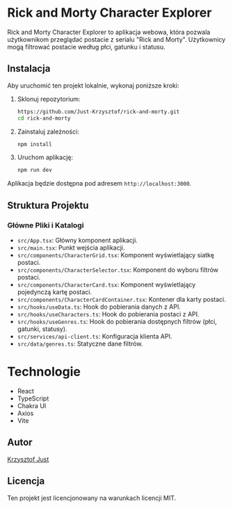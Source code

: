 
# Rick and Morty Character Explorer

Rick and Morty Character Explorer to aplikacja webowa, która pozwala użytkownikom przeglądać postacie z serialu "Rick and Morty". Użytkownicy mogą filtrować postacie według płci, gatunku i statusu.

## Instalacja

Aby uruchomić ten projekt lokalnie, wykonaj poniższe kroki:

1. Sklonuj repozytorium:
    ```bash
    https://github.com/Just-Krzysztof/rick-and-morty.git
    cd rick-and-morty
    ```

2. Zainstaluj zależności:
    ```bash
    npm install
    ```

3. Uruchom aplikację:
    ```bash
    npm run dev
    ```

Aplikacja będzie dostępna pod adresem `http://localhost:3000`.

## Struktura Projektu

### Główne Pliki i Katalogi

- `src/App.tsx`: Główny komponent aplikacji.
- `src/main.tsx`: Punkt wejścia aplikacji.
- `src/components/CharacterGrid.tsx`: Komponent wyświetlający siatkę postaci.
- `src/components/CharacterSelector.tsx`: Komponent do wyboru filtrów postaci.
- `src/components/CharacterCard.tsx`: Komponent wyświetlający pojedynczą kartę postaci.
- `src/components/CharacterCardContainer.tsx`: Kontener dla karty postaci.
- `src/hooks/useData.ts`: Hook do pobierania danych z API.
- `src/hooks/useCharacters.ts`: Hook do pobierania postaci z API.
- `src/hooks/useGenres.ts`: Hook do pobierania dostępnych filtrów (płci, gatunki, statusy).
- `src/services/api-client.ts`: Konfiguracja klienta API.
- `src/data/genres.ts`: Statyczne dane filtrów.

# Technologie

- React
- TypeScript
- Chakra UI
- Axios
- Vite

## Autor

[Krzysztof Just](https://www.linkedin.com/in/krzysztof-just-front-end-developer)

## Licencja

Ten projekt jest licencjonowany na warunkach licencji MIT.